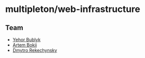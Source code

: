 # multipleton/web-infrastructure

## Team

- [Yehor Bublyk](https://github.com/yehorbk)
- [Artem Bokii](https://github.com/lightballer)
- [Dmytro Rekechynsky](https://github.com/rocket111185)
